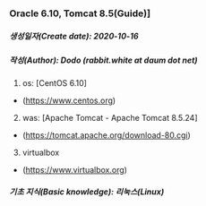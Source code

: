 ### Oracle 6.10, Tomcat 8.5(Guide)]

##### 생성일자(Create date): 2020-10-16
##### 작성(Author): Dodo (rabbit.white at daum dot net)

1. os: [CentOS 6.10]
- (https://www.centos.org)
2. was: [Apache Tomcat - Apache Tomcat 8.5.24]
- (https://tomcat.apache.org/download-80.cgi)
3. virtualbox
- (https://www.virtualbox.org)

##### 기초 지식(Basic knowledge): 리눅스(Linux)

